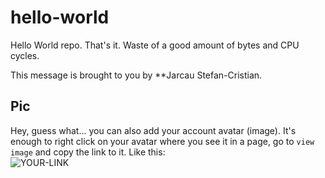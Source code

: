 # hello-world

Hello World repo. That's it. Waste of a good amount of bytes and CPU cycles.

This message is brought to you by **Jarcau Stefan-Cristian.

## Pic

Hey, guess what... you can also add your account avatar (image). It's enough to right click on your avatar where you see it in a page, go to `view image` and copy the link to it.
Like this:  
![YOUR-LINK](https://avatars2.githubusercontent.com/u/7242607?s=60&v=4)
